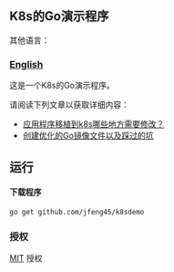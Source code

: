 ## K8s的Go演示程序

其他语言：

### **[English](README.md)**

这是一个K8s的Go演示程序。

请阅读下列文章以获取详细内容：

+ [应用程序移植到k8s哪些地方需要修改？](https://blog.csdn.net/weixin_38748858/article/details/102758381)
+ [创建优化的Go镜像文件以及踩过的坑](https://blog.csdn.net/weixin_38748858/article/details/102714799)

## 运行

#### 下载程序

```
go get github.com/jfeng45/k8sdemo
```



### 授权

[MIT](LICENSE.txt) 授权


